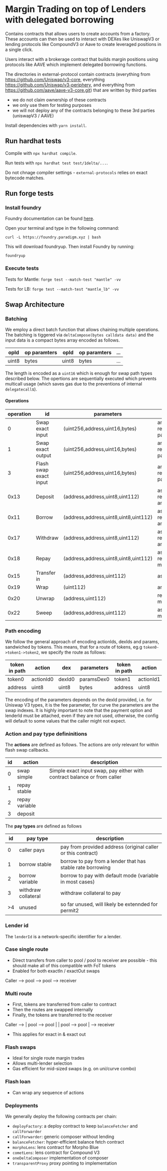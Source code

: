 # Margin Trading on top of Lenders with delegated borrowing

Contains contracts that allows users to create accounts from a factory. These accounts can then be used to interact with DEXes like UniswapV3 or lending protocols like CompoundV3 or Aave to create leveraged positions in a single click.

Users interact with a brokerage contract that builds margin positions using protocols like AAVE which implement delegated borrowing functions.

The directories in external-protocol contain contracts (everything from https://github.com/Uniswap/v3-core, everything https://github.com/Uniswap/v3-periphery, and everything from https://github.com/aave/aave-v3-core.git) that are written by third parties

-   we do not claim ownership of these contracts
-   we only use them for testing purposes
-   we will not deploy any of the contracts belonging to these 3rd parties (uniswapV3 / AAVE)

Install dependencies with `yarn install`.

## Run hardhat tests

Compile with `npx hardhat compile`.

Run tests with `npx hardhat test test/1delta/...`.

Do not chnage compiler settings - `external-protocols` relies on exact bytecode matches.

## Run forge tests

### Install foundry

Foundry documentation can be found [here](https://book.getfoundry.sh/forge/index.html).

Open your terminal and type in the following command:

```
curl -L https://foundry.paradigm.xyz | bash
```

This will download foundryup. Then install Foundry by running:

```
foundryup
```

### Execute tests

Tests for Mantle: `forge test --match-test "mantle" -vv`

Tests for LB: `forge test --match-test "mantle_lb" -vv`

## Swap Architecture

### Batching

We employ a direct batch function that allows chaining multiple operations. The batching is tiggered via `deltaCompose(bytes calldata data)` and the input data is a compact bytes array encoded as follows.

| opId  | op paramters | opId  | op paramters | ... |
| ----- | ------------ | ----- | ------------ | --- |
| uint8 | bytes        | uint8 | bytes        | ... |

The length is encoded as a `uint16` which is enough for swap path types described below.
The opertions are sequentially executed which prevents multicall usage (which saves gas due to the preventions of internal `delegatecall`s).

#### Operations

| operation | id                     | parameters                            | param names                            |
| --------- | ---------------------- | ------------------------------------- | -------------------------------------- |
| 0         | Swap exact input       | (uint256,address,uint16,bytes)        | amount, receiver,pathLength, path      |
| 1         | Swap exact output      | (uint256,address,uint16,bytes)        | amount, receiver,pathLength, path      |
| 3         | Flash swap exact input | (uint256,address,uint16,bytes)        | amount, receiver,pathLength, path      |
| 0x13      | Deposit                | (address,address,uint8,uint112)       | asset, receiver,lenderId, amount       |
| 0x11      | Borrow                 | (address,address,uint8,uint8,uint112) | asset, receiver,lenderId,mode, amount  |
| 0x17      | Withdraw               | (address,address,uint8,uint112)       | asset, receiver,lenderId, amount       |
| 0x18      | Repay                  | (address,address,uint8,uint8,uint112) | asset, receiver,lenderId, mode, amount |
| 0x15      | Transfer in            | (address,address,uint112)             | asset, receiver, amount                |
| 0x19      | Wrap                   | (uint112)                             | amount                                 |
| 0x20      | Unwrap                 | (address,uint112)                     | receiver, minimumAmount                |
| 0x22      | Sweep                  | (address,address,uint112)             | asset, receiver, minimumAmount         |

### Path encoding

We follow the general approach of encoding actionIds, dexIds and params, sandwiched by tokens. This means, that for a route of tokens, eg.g `token0->token1->token2`, we specify the route as follows:

| token in path | action    | dex    | parameters | token in path | action    | dex    | parameters | token in path | _lender_ | _payment option_ |
| ------------- | --------- | ------ | ---------- | ------------- | --------- | ------ | ---------- | ------------- | -------- | ---------------- |
| token0        | actionId0 | dexId0 | paramsDex0 | token1        | actionId1 | dexId1 | paramsDex1 | token2        | lenderId | payType          |
| address       | uint8     | uint8  | bytes      | address       | uint8     | uint8  | bytes      | address       | uint8    | uint8            |

The encoding of the parameters depends on the dexId provided, i.e. for Uniswap V3 types, it is the fee parameter, for curve the parameters are the swap indexes.
It is highly important to note that the payment option and lenderId must be attached, even if they are not used, otherwise, the config will default to some values that the caller might not expect.

### Action and pay type defininitions

The **actions** are defined as follows. The actions are only relevant for within flash swap callbacks.

| id  | action         | description                                                              |
| --- | -------------- | ------------------------------------------------------------------------ |
| 0   | swap simple    | Simple exact input swap, pay either with contract balance or from caller |
| 1   | repay stable   |
| 2   | repay variable |
| 3   | deposit        |

The **pay types** are defined as follows

| id  | pay type            | description                                                  |
| --- | ------------------- | ------------------------------------------------------------ |
| 0   | caller pays         | pay from provided address (original caller or this contract) |
| 1   | borrow stable       | borrow to pay from a lender that has stable rate borrowing   |
| 2   | borrow variable     | borrow to pay with default mode (variable in most cases)     |
| 3   | withdraw collateral | withdraw collateral to pay                                   |
| >4  | unused              | so far unused, will likely be extennded for permit2          |

### Lender id

The `lenderId` is a network-specific identifier for a lender.

### Case single route

-   Direct transfers from caller to pool / pool to receiver are possible - this should make all of this compatible with FoT tokens
-   Enabled for both exactIn / exactOut swaps

Caller --> pool --> pool --> receiver

### Multi route

-   First, tokens are transferred from caller to contract
-   Then the routes are swapped internally
-   Finally, the tokens are transferred to the receiver

Caller --> | pool --> pool |
| pool --> pool | --> receiver

-   This applies for exact in & exact out

### Flash swaps

-   Ideal for single route margin trades
-   Allows multi-lender selection
-   Gas efficient for mid-sized swaps (e.g. on uni/curve combo)

### Flash loan

-   Can wrap any sequence of actions

### Deployments

We generally deploy the following contracts per chain:

-   `deployFactory`: a deploy contract to keep `balanceFetcher` and `callForwarder`
-   `callForwarder`: generic composer without lending
-   `balanceFetcher`: hyper-efficient balance fetch contract
-   `morphoLens`: lens contract for Morpho Blue
-   `cometLens`: lens contract for Compound V3
-   `oneDeltaComposer` implementation of composer
-   `transparentProxy` proxy pointing to implementation
